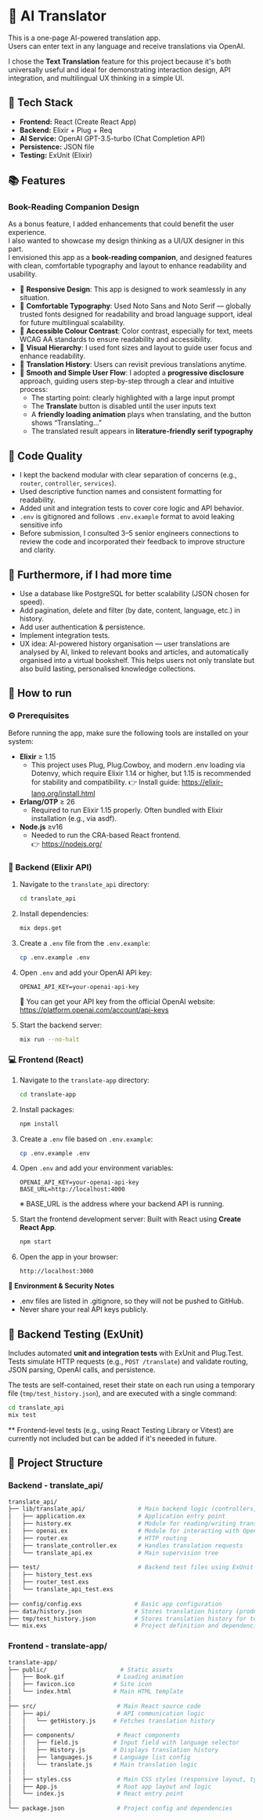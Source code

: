 # 🤖 AI Translator

This is a one-page AI-powered translation app.  
Users can enter text in any language and receive translations via OpenAI.

I chose the **Text Translation** feature for this project because it's both universally useful and ideal for demonstrating interaction design, API integration, and multilingual UX thinking in a simple UI.


## 🔧 Tech Stack

- **Frontend:** React (Create React App)
- **Backend:** Elixir + Plug + Req
- **AI Service:** OpenAI GPT-3.5-turbo (Chat Completion API)
- **Persistence:** JSON file
- **Testing:** ExUnit (Elixir)

## 📚 Features

### Book-Reading Companion Design

As a bonus feature, I added enhancements that could benefit the user experience.  
I also wanted to showcase my design thinking as a UI/UX designer in this part.  
I envisioned this app as a **book-reading companion**, and designed features with clean, comfortable typography and layout to enhance readability and usability.  

- 📱 **Responsive Design**:
  This app is designed to work seamlessly in any situation.
- 📝 **Comfortable Typography**: 
  Used Noto Sans and Noto Serif — globally trusted fonts designed for readability and broad language support, ideal for future multilingual scalability.
- 🎨 **Accessible Colour Contrast**: 
  Color contrast, especially for text, meets WCAG AA standards to ensure readability and accessibility.
- 🎯 **Visual Hierarchy**: 
  I used font sizes and layout to guide user focus and enhance readability.
- 📜 **Translation History**:
    Users can revisit previous translations anytime.
- 🧭 **Smooth and Simple User Flow**:
  I adopted a **progressive disclosure** approach, guiding users step-by-step through a clear and intuitive process:
  - The starting point: clearly highlighted with a large input prompt
  - The **Translate** button is disabled until the user inputs text
  - A **friendly loading animation** plays when translating, and the button shows “Translating…”
  - The translated result appears in **literature-friendly serif typography**
 
## 🧹 Code Quality
- I kept the backend modular with clear separation of concerns (e.g., `router`, `controller`, `services`).
- Used descriptive function names and consistent formatting for readability.
- Added unit and integration tests to cover core logic and API behavior.
- `.env` is gitignored and follows `.env.example` format to avoid leaking sensitive info
- Before submission, I consulted 3–5 senior engineers connections to review the code and incorporated their feedback to improve structure and clarity.

## 🔭 Furthermore, if I had more time
- Use a database like PostgreSQL for better scalability (JSON chosen for speed).
- Add pagination, delete and filter (by date, content, language, etc.) in history.
- Add user authentication & persistence.
- Implement integration tests.
- UX idea: AI-powered history organisation — user translations are analysed by AI, linked to relevant books and articles, and automatically organised into a virtual bookshelf. This helps users not only translate but also build lasting, personalised knowledge collections.
  

## 🚀 How to run

### ⚙️ Prerequisites
Before running the app, make sure the following tools are installed on your system:

- **Elixir** ≥ 1.15
  - This project uses Plug, Plug.Cowboy, and modern .env loading via Dotenvy, which require Elixir 1.14 or higher, but 1.15 is recommended for stability and compatibility.
  👉 Install guide: https://elixir-lang.org/install.html
- **Erlang/OTP** ≥ 26
  - Required to run Elixir 1.15 properly. Often bundled with Elixir installation (e.g., via asdf).
- **Node.js** ≥v16
  - Needed to run the CRA-based React frontend.  
  👉 https://nodejs.org/


### 🔁 Backend (Elixir API)

1. Navigate to the `translate_api` directory:

    ```bash
    cd translate_api
    ```

2. Install dependencies:

    ```bash
    mix deps.get
    ```

3. Create a `.env` file from the `.env.example`:

    ```bash
    cp .env.example .env
    ```

4. Open `.env` and add your OpenAI API key:

    ```env
    OPENAI_API_KEY=your-openai-api-key
    ```

   🔑 You can get your API key from the official OpenAI website: https://platform.openai.com/account/api-keys

5. Start the backend server:

    ```bash
    mix run --no-halt
    ```


### 💻 Frontend (React)

1. Navigate to the `translate-app` directory:

    ```bash
    cd translate-app
    ```

2. Install packages:

    ```bash
    npm install
    ```

3. Create a `.env` file based on `.env.example`:

    ```bash
    cp .env.example .env
    ```

4. Open `.env` and add your environment variables:

    ```env
    OPENAI_API_KEY=your-openai-api-key
    BASE_URL=http://localhost:4000
    ```

    ※ BASE_URL is the address where your backend API is running.

5. Start the frontend development server:
   Built with React using **Create React App**.  

    ```bash
    npm start
    ```

7. Open the app in your browser:

    ```
    http://localhost:3000
    ```
    
    
**🔐 Environment & Security Notes**
- .env files are listed in .gitignore, so they will not be pushed to GitHub.
- Never share your real API keys publicly.

## 🧪 Backend Testing (ExUnit)

Includes automated **unit and integration tests** with ExUnit and Plug.Test.  
Tests simulate HTTP requests (e.g., `POST /translate`) and validate routing, JSON parsing, OpenAI calls, and persistence.

The tests are self-contained, reset their state on each run using a temporary file (`tmp/test_history.json`), and are executed with a single command:

```bash
cd translate_api
mix test
```
** Frontend-level tests (e.g., using React Testing Library or Vitest) are currently not included but can be added if it's neeeded in future.


## 📁 Project Structure

### Backend - translate_api/
```bash
translate_api/
├── lib/translate_api/               # Main backend logic (controllers, routing, AI service, history persistence)
│   ├── application.ex               # Application entry point
│   ├── history.ex                   # Module for reading/writing translation history
│   ├── openai.ex                    # Module for interacting with OpenAI API
│   ├── router.ex                    # HTTP routing
│   ├── translate_controller.ex      # Handles translation requests
│   └── translate_api.ex             # Main supervision tree
│
├── test/                            # Backend test files using ExUnit
│   ├── history_test.exs
│   ├── router_test.exs
│   └── translate_api_test.exs
│
├── config/config.exs               # Basic app configuration
├── data/history.json               # Stores translation history (production)
├── tmp/test_history.json           # Stores translation history for testing
└── mix.exs                         # Project definition and dependencies
```

### Frontend - translate-app/
```bash
translate-app/
├── public/                     # Static assets
│   ├── Book.gif               # Loading animation
│   ├── favicon.ico           # Site icon
│   └── index.html            # Main HTML template
│
├── src/                       # Main React source code
│   ├── api/                   # API communication logic
│   │   └── getHistory.js     # Fetches translation history
│   │
│   ├── components/            # React components
│   │   ├── field.js          # Input field with language selector
│   │   ├── History.js        # Displays translation history
│   │   ├── languages.js      # Language list config
│   │   └── translate.js      # Main translation logic
│   │
│   ├── styles.css             # Main CSS styles (responsive layout, typography)
│   ├── App.js                 # Root app layout and logic
│   └── index.js               # React entry point
│
└── package.json               # Project config and dependencies
```

